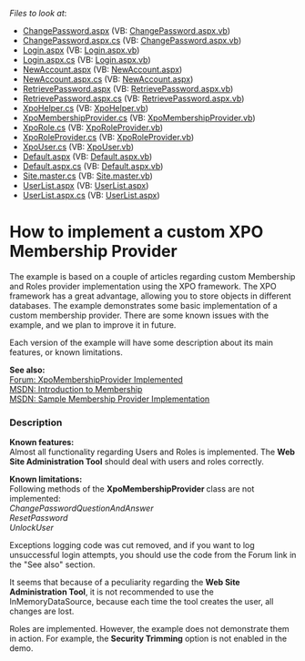 <!-- default file list -->
*Files to look at*:

* [ChangePassword.aspx](./CS/WebSite/Account/ChangePassword.aspx) (VB: [ChangePassword.aspx.vb](./VB/WebSite/Account/ChangePassword.aspx.vb))
* [ChangePassword.aspx.cs](./CS/WebSite/Account/ChangePassword.aspx.cs) (VB: [ChangePassword.aspx.vb](./VB/WebSite/Account/ChangePassword.aspx.vb))
* [Login.aspx](./CS/WebSite/Account/Login.aspx) (VB: [Login.aspx.vb](./VB/WebSite/Account/Login.aspx.vb))
* [Login.aspx.cs](./CS/WebSite/Account/Login.aspx.cs) (VB: [Login.aspx.vb](./VB/WebSite/Account/Login.aspx.vb))
* [NewAccount.aspx](./CS/WebSite/Account/NewAccount.aspx) (VB: [NewAccount.aspx](./VB/WebSite/Account/NewAccount.aspx))
* [NewAccount.aspx.cs](./CS/WebSite/Account/NewAccount.aspx.cs) (VB: [NewAccount.aspx](./VB/WebSite/Account/NewAccount.aspx))
* [RetrievePassword.aspx](./CS/WebSite/Account/RetrievePassword.aspx) (VB: [RetrievePassword.aspx.vb](./VB/WebSite/Account/RetrievePassword.aspx.vb))
* [RetrievePassword.aspx.cs](./CS/WebSite/Account/RetrievePassword.aspx.cs) (VB: [RetrievePassword.aspx.vb](./VB/WebSite/Account/RetrievePassword.aspx.vb))
* [XpoHelper.cs](./CS/WebSite/App_Code/XpoHelper.cs) (VB: [XpoHelper.vb](./VB/WebSite/App_Code/XpoHelper.vb))
* [XpoMembershipProvider.cs](./CS/WebSite/App_Code/XpoMembershipProvider.cs) (VB: [XpoMembershipProvider.vb](./VB/WebSite/App_Code/XpoMembershipProvider.vb))
* [XpoRole.cs](./CS/WebSite/App_Code/XpoRole.cs) (VB: [XpoRoleProvider.vb](./VB/WebSite/App_Code/XpoRoleProvider.vb))
* [XpoRoleProvider.cs](./CS/WebSite/App_Code/XpoRoleProvider.cs) (VB: [XpoRoleProvider.vb](./VB/WebSite/App_Code/XpoRoleProvider.vb))
* [XpoUser.cs](./CS/WebSite/App_Code/XpoUser.cs) (VB: [XpoUser.vb](./VB/WebSite/App_Code/XpoUser.vb))
* [Default.aspx](./CS/WebSite/Default.aspx) (VB: [Default.aspx.vb](./VB/WebSite/Default.aspx.vb))
* [Default.aspx.cs](./CS/WebSite/Default.aspx.cs) (VB: [Default.aspx.vb](./VB/WebSite/Default.aspx.vb))
* [Site.master.cs](./CS/WebSite/Site.master.cs) (VB: [Site.master.vb](./VB/WebSite/Site.master.vb))
* [UserList.aspx](./CS/WebSite/UserList.aspx) (VB: [UserList.aspx](./VB/WebSite/UserList.aspx))
* [UserList.aspx.cs](./CS/WebSite/UserList.aspx.cs) (VB: [UserList.aspx](./VB/WebSite/UserList.aspx))
<!-- default file list end -->
# How to implement a custom XPO Membership Provider


<p>The example is based on a couple of articles regarding custom Membership and Roles provider implementation using the XPO framework. The XPO framework has a great advantage, allowing you to store objects in different databases. The example demonstrates some basic implementation of a custom membership provider. There are some known issues with the example, and we plan to improve it in future.</p><p>Each version of the example will have some description about its main features, or known limitations.</p><p><strong>See also:</strong><br />
<a href="http://community.devexpress.com/forums/p/87983/310475.aspx"><u>Forum: XpoMembershipProvider Implemented</u></a><br />
<a href="http://msdn.microsoft.com/en-us/library/yh26yfzy.aspx"><u>MSDN: Introduction to Membership</u></a><br />
<a href="http://msdn.microsoft.com/en-us/library/44w5aswa.aspx"><u>MSDN: Sample Membership Provider Implementation</u></a></p>


<h3>Description</h3>

<p><strong>Known features:<br />
</strong>Almost all functionality regarding Users and Roles is implemented. The <strong>Web Site Administration Tool</strong> should deal with users and roles correctly.</p><p><strong>Known limitations:</strong><br />
Following methods of the <strong>XpoMembershipProvider </strong>class are not implemented:<br />
<i>ChangePasswordQuestionAndAnswer<br />
ResetPassword<br />
UnlockUser</i></p><p>Exceptions logging code was cut removed, and if you want to log unsuccessful login attempts, you should use the code from the Forum link in the &quot;See also&quot; section.</p><p>It seems that because of a peculiarity regarding the <strong>Web Site Administration Tool</strong>, it is not recommended to use the InMemoryDataSource, because each time the tool creates the user, all changes are lost.</p><p>Roles are implemented. However, the example does not demonstrate them in action. For example, the <strong>Security Trimming</strong> option is not enabled in the demo.</p>

<br/>


